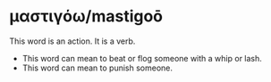 # μαστιγόω/mastigoō
This word is an action. It is a verb. 

* This word can mean to beat or flog someone with a whip or lash. 
* This word can mean to punish someone. 

